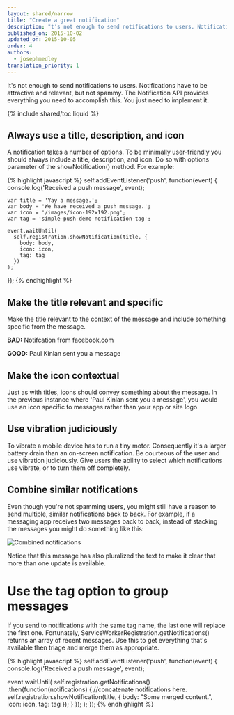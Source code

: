 ```yaml
---
layout: shared/narrow
title: "Create a great notification"
description: "t's not enough to send notifications to users. Notifications have to be attractive and relevant, but not spammy. The Notification API provides everything you need to accomplish this. You just need to implement it."
published_on: 2015-10-02
updated_on: 2015-10-05
order: 4
authors:
  - josephmedley
translation_priority: 1
---
```


<p class="intro">
  It's not enough to send notifications to users. Notifications have to be 
  attractive and relevant, but not spammy. The Notification API provides 
  everything you need to accomplish this. You just need to implement it.
</p>

{% include shared/toc.liquid %}

## Always use a title, description, and icon

A notification takes a number of options. To be minimally user-friendly you
should always include a title, description, and icon. Do so with options
parameter of the showNotification() method. For example:

{% highlight javascript %} 
  self.addEventListener('push', function(event) {
    console.log('Received a push message', event);

    var title = 'Yay a message.';
    var body = 'We have received a push message.';
    var icon = '/images/icon-192x192.png';
    var tag = 'simple-push-demo-notification-tag';

    event.waitUntil(
      self.registration.showNotification(title, {
        body: body,
        icon: icon,
        tag: tag
      })
    );
  });
{% endhighlight %}

## Make the title relevant and specific

Make the title relevant to the context of the message and include something
specific from the message.

**BAD:** Notifcation from facebook.com

**GOOD:** Paul Kinlan sent you a message

## Make the icon contextual

Just as with titles, icons should convey something about the message. In the
previous instance where 'Paul Kinlan sent you a message', you would use an
icon specific to messages rather than your app or site logo.

## Use vibration judiciously

To vibrate a mobile device has to run a tiny motor. Consequently it's a larger
battery drain than an on-screen notification. Be courteous of the user and use
vibration judiciously. Give users the ability to select which notifications
use vibrate, or to turn them off completely.

## Combine similar notifications

Even though you're not spamming users, you might still have a reason to send
multiple, similar notifications back to back.  For example, if a messaging app
receives two messages back to back, instead of stacking the messages you might
do something like this:

![Combined notifications](images/combined-notifications.png)

Notice that this message has also pluralized the text to make it clear that
more than one update is available.

# Use the tag option to group messages

If you send to notifications with the same tag name, the last one will replace the first one. Fortunately, ServiceWorkerRegistration.getNotifications() returns an array of recent messages. Use this to get everything that's available then triage and merge them as appropriate.

{% highlight javascript %}
self.addEventListener('push', function(event) {
  console.log('Received a push message', event);

  event.waitUntil(
    self.registration.getNotifications()
      .then(function(notifications) {
        //concatenate notifications here.
        self.registration.showNotification(title, {
          body: "Some merged content.",
          icon: icon,
          tag: tag
        });
	}
    });
  );
});
{% endhighlight %}
